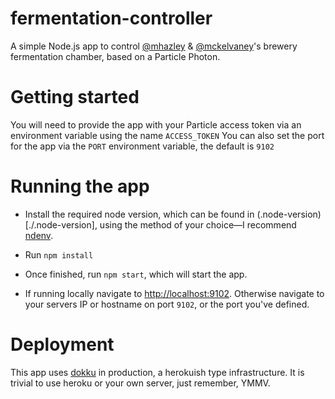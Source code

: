 # fermentation-controller
A simple Node.js app to control [@mhazley](https://github.com/mhazley) & [@mckelvaney](https://github.com/mckelvaney)'s brewery fermentation chamber, based on a Particle Photon.

# Getting started
You will need to provide the app with your Particle access token via an environment variable using the name `ACCESS_TOKEN`
You can also set the port for the app via the `PORT` environment variable, the default is `9102`

# Running the app
- Install the required node version, which can be found in (.node-version)[./.node-version], using the method of your choice—I recommend [ndenv](https://github.com/riywo/ndenv).

- Run `npm install`

- Once finished, run `npm start`, which will start the app.

- If running locally navigate to [http://localhost:9102](http://localhost:9102). Otherwise navigate to your servers IP or hostname on port `9102`, or the port you've defined.

# Deployment
This app uses [dokku](https://github.com/dokku/dokku) in production, a herokuish type infrastructure. It is trivial to use heroku or your own server, just remember, YMMV.
